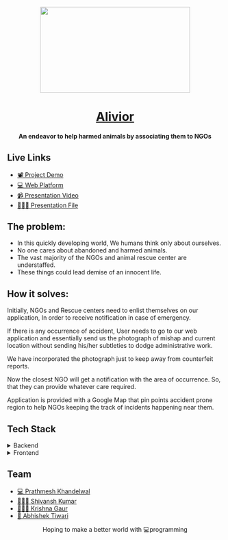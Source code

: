 <p align="center"><img src="https://i.pinimg.com/236x/65/95/54/659554706213492ef44308c5983003fa--animal-adoption-animal-rescue.jpg" align="center" width="350" height="200"></p>
<a href="#"><h1 align="center">Alivior</h1></a>
<h4 align="center">An endeavor to help harmed animals by associating them to NGOs</h4>

## Live Links
- [📽  Project Demo](#)
- [💻 Web Platform](#)   
- [📹  Presentation Video](#)
- [👨🏻‍💼 Presentation File](https://docs.google.com/presentation/d/1NeORPsE1BjtcfK0hOz1chdtEgWJF9Q0n9l-utWrxiuo/edit#slide=id.ga92b5bdc6f_0_191)

## The problem:

- In this quickly developing world, We humans think only about ourselves.
- No one cares about abandoned and harmed animals.
- The vast majority of the NGOs and animal rescue center are understaffed.
- These things could lead demise of an innocent life.

## How it solves:

Initially, NGOs and Rescue centers need to enlist themselves on our application, In order to receive notification in case of emergency.

If there is any occurrence of accident, User needs to go to our web application and essentially send us the photograph of mishap and current location without sending his/her subtleties to dodge administrative work.

We have incorporated the photograph just to keep away from counterfeit reports.

Now the closest NGO will get a notification with the area of occurrence. So, that they can provide whatever care required.

Application is provided with a Google Map that pin points accident prone region to help NGOs keeping the track of incidents happening near them.  

## Tech Stack

<details>
	<summary>Backend</summary>
		<ul>
			<li>Django - Python</li>
			<li>Geocoding API<li>
		</ul>
</details>

<details>
	<summary>Frontend</summary>
		<ul>
			<li>React</li>
		</ul>
</details>


## Team

- [ 💻 Prathmesh Khandelwal](https://github.com/prathmeshkhandelwal1)
- [ 👨🏻‍💼 Shivansh Kumar](https://github.com/ShivanshKumar)
- [ 👨🏻‍💻 Krishna Gaur](https://github.com/gaurKrishna)
- [ 🤖 Abhishek Tiwari](https://github.com/AbhishekTiwari07)

<p align="center"> Hoping to make a better world with 💻programming </p>
